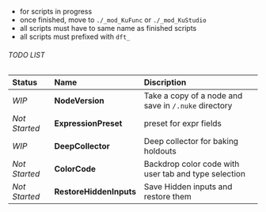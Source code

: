 - for scripts in progress
- once finished, move to `./_mod_KuFunc` or `./_mod_KuStudio`
- all scripts must have to same name as finished scripts
- all scripts must prefixed with `dft_`


###### TODO LIST
|Status|Name|Discription|
| :--- | :---- | :---- |
| *WIP* | **NodeVersion** | Take a copy of a node and save in `/.nuke` directory
| *Not Started* | **ExpressionPreset** | preset for expr fields
| *WIP* | **DeepCollector** | Deep collector for baking holdouts
| *Not Started* | **ColorCode** | Backdrop color code with user tab and type selection
| *Not Started* | **RestoreHiddenInputs** | Save Hidden inputs and restore them


